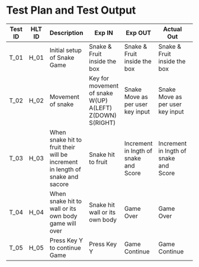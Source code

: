 # Test Plan and Test Output

| Test ID | HLT ID | Description | Exp IN | Exp OUT | Actual Out | PASS/FAIL |
| ------- | ------ | ----------- | ------ | ------- | ---------- | --------- |
| T_01 | H_01 | Initial setup of Snake Game | Snake & Fruit inside the box | Snake & Fruit inside the box | Snake & Fruit inside the box | PASS |
| T_02 | H_02 | Movement of snake | Key for movement of snake W(UP) A(LEFT) Z(DOWN) S(RIGHT) | Snake Move as per user key input  | Snake Move as per user key input  | PASS | 
| T_03 | H_03 | When snake hit to fruit their will be increment in length of snake and sacore | Snake hit to fruit   | Increment in lngth of snake and Score | Increment in lngth of snake and Score | PASS |
| T_04 | H_04 | When snake hit to wall or its own body game will over | Snake hit wall or its own body | Game Over | Game Over | PASS |
| T_05 | H_05 | Press Key Y to continue Game | Press Key Y | Game Continue | Game Continue | PASS |
